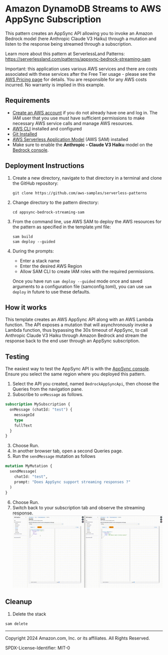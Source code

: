 # Amazon DynamoDB Streams to AWS AppSync Subscription

This pattern creates an AppSync API allowing you to invoke an Amazon Bedrock model (here Anthropic Claude V3 Haiku) through a mutation and listen to the response being streamed through a subscription.

Learn more about this pattern at ServerlessLand Patterns: https://serverlessland.com/patterns/appsync-bedrock-streaming-sam

Important: this application uses various AWS services and there are costs associated with these services after the Free Tier usage - please see the [AWS Pricing page](https://aws.amazon.com/pricing/) for details. You are responsible for any AWS costs incurred. No warranty is implied in this example.

## Requirements

* [Create an AWS account](https://portal.aws.amazon.com/gp/aws/developer/registration/index.html) if you do not already have one and log in. The IAM user that you use must have sufficient permissions to make necessary AWS service calls and manage AWS resources.
* [AWS CLI](https://docs.aws.amazon.com/cli/latest/userguide/install-cliv2.html) installed and configured
* [Git Installed](https://git-scm.com/book/en/v2/Getting-Started-Installing-Git)
* [AWS Serverless Application Model](https://docs.aws.amazon.com/serverless-application-model/latest/developerguide/serverless-sam-cli-install.html) (AWS SAM) installed
* Make sure to enable the **Anthropic - Claude V3 Haiku** model on the [Bedrock console](https://console.aws.amazon.com/bedrock/home#/modelaccess).

## Deployment Instructions

1. Create a new directory, navigate to that directory in a terminal and clone the GitHub repository:
    ``` 
    git clone https://github.com/aws-samples/serverless-patterns
    ```
2. Change directory to the pattern directory:
    ```
    cd appsync-bedrock-streaming-sam
    ```
3. From the command line, use AWS SAM to deploy the AWS resources for the pattern as specified in the template.yml file:
    ```
    sam build
    sam deploy --guided
    ```
4. During the prompts:
    * Enter a stack name
    * Enter the desired AWS Region
    * Allow SAM CLI to create IAM roles with the required permissions.

    Once you have run `sam deploy --guided` mode once and saved arguments to a configuration file (samconfig.toml), you can use `sam deploy` in future to use these defaults.

## How it works

This template creates an AWS AppSync API along with an AWS Lambda function. The API exposes a mutation that will asynchronously invoke a Lambda function, thus bypassing the 30s timeout of AppSync, to call Anthropic Claude V3 Haiku through Amazon Bedrock and stream the response back to the end user through an AppSync subscription.

## Testing

The easiest way to test the AppSync API is with the [AppSync console](https://console.aws.amazon.com/appsync/home#/apis). Ensure you select the same region where you deployed this pattern.

1. Select the API you created, named `BedrockAppSyncApi`, then choose the Queries from the navigation pane.
2. Subscribe to `onMessage` as follows.
  ```graphql
  subscription MySubscription {
    onMessage (chatId: "test") {
      messageId
      type
      fullText
    }
  }
  ```
3. Choose Run.
4. In another browser tab, open a second Queries page.
5. Run the `sendMessage` mutation as follows
  ```graphql
  mutation MyMutation {
    sendMessage(
      chatId: "test", 
      prompt: "Does AppSync support streaming responses ?"
    )
  }
  ```
6. Choose Run.
7. Switch back to your subscription tab and observe the streaming response.
  ![recording](recording.gif)

## Cleanup
 
1. Delete the stack
  ```bash
  sam delete
  ```
----
Copyright 2024 Amazon.com, Inc. or its affiliates. All Rights Reserved.

SPDX-License-Identifier: MIT-0